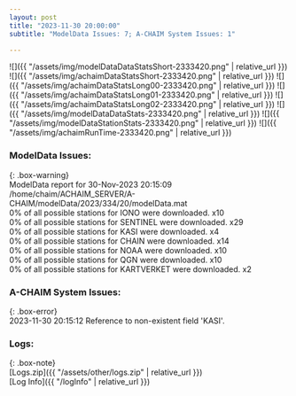 ```yaml
---
layout: post
title: "2023-11-30 20:00:00"
subtitle: "ModelData Issues: 7; A-CHAIM System Issues: 1"

---
```


![]({{ "/assets/img/modelDataDataStatsShort-2333420.png" | relative_url }})
![]({{ "/assets/img/achaimDataStatsShort-2333420.png" | relative_url }})
![]({{ "/assets/img/achaimDataStatsLong00-2333420.png" | relative_url }})
![]({{ "/assets/img/achaimDataStatsLong01-2333420.png" | relative_url }})
![]({{ "/assets/img/achaimDataStatsLong02-2333420.png" | relative_url }})
![]({{ "/assets/img/modelDataDataStats-2333420.png" | relative_url }})
![]({{ "/assets/img/modelDataStationStats-2333420.png" | relative_url }})
![]({{ "/assets/img/achaimRunTime-2333420.png" | relative_url }})


### ModelData Issues:  
  
{: .box-warning}  
 ModelData report for 30-Nov-2023 20:15:09   
 /home/chaim/ACHAIM_SERVER/A-CHAIM/modelData/2023/334/20/modelData.mat   
 0% of all possible stations for IONO were downloaded. x10   
 0% of all possible stations for SENTINEL were downloaded. x29   
 0% of all possible stations for KASI were downloaded. x4   
 0% of all possible stations for CHAIN were downloaded. x14   
 0% of all possible stations for NOAA were downloaded. x10   
 0% of all possible stations for QGN were downloaded. x10   
 0% of all possible stations for KARTVERKET were downloaded. x2   
  
### A-CHAIM System Issues:  
  
{: .box-error}  
2023-11-30 20:15:12 Reference to non-existent field 'KASI'.  

### Logs:  
  
{: .box-note}  
[Logs.zip]({{ "/assets/other/logs.zip" | relative_url }})  
[Log Info]({{ "/logInfo" | relative_url }})  
